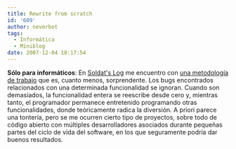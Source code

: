 ```yaml
---
title: Rewrite from scratch
id: '609'
author: neverbot
tags:
  - Informática
  - Miniblog
date: 2007-12-04 18:17:54
---
```


**Sólo para informáticos**: En [Soldat's Log](http://blog.chernando.eu/) me encuentro con [una metodología de trabajo](http://blog.chernando.eu/2007/12/02/cadt/) que es, cuanto menos, sorprendente. Los bugs encontrados relacionados con una determinada funcionalidad se ignoran. Cuando son demasiados, la funcionalidad entera se reescribe desde cero y, mientras tanto, el programador permanece entretenido programando otras funcionalidades, donde teóricamente radica la diversión. A priori parece una tontería, pero se me ocurren cierto tipo de proyectos, sobre todo de código abierto con múltiples desarrolladores asociados durante pequeñas partes del ciclo de vida del software, en los que seguramente podría dar buenos resultados.